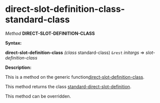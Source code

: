 direct-slot-definition-class-standard-class
===========================================

*Method* **DIRECT-SLOT-DEFINITION-CLASS**

**Syntax:**

**direct-slot-definition-class** *(class* standard-class) `&rest` *initargs* => *slot-definition-class*

**Description:**

This is a method on the generic function[direct-slot-definition-class](/docs/meta-object-protocol/direct-slot-definition-class).

This method returns the class [standard-direct-slot-definition](/docs/meta-object-protocol/class-standard-direct-slot-definition).

This method can be overridden.
